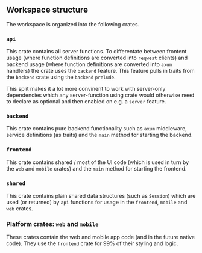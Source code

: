 
## Workspace structure

The workspace is organized into the following crates.

### `api`

This crate contains all server functions. To differentate between frontent usage (where function definitions are converted into `reqwest` clients) and backend usage (where function definitions are converted into `axum` handlers) the crate uses the `backend` feature. This feature pulls in traits from the `backend` crate using the `backend` `prelude`.

This split makes it a lot more convinent to work with server-only dependencies which any server-function using crate would otherwise need to declare as optional and then enabled on e.g. a `server` feature.

### `backend`

This crate contains pure backend functionality such as `axum` middleware, service definitions (as traits) and the `main` method for starting the backend.

### `frontend`

This crate contains shared / most of the UI code (which is used in turn by the `web` and `mobile` crates) and the `main` method for starting the frontend.

### `shared`

This crate contains plain shared data structures (such as `Session`) which are used (or returned) by `api` functions for usage in the `frontend`, `mobile` and `web` crates.

### Platform crates: `web` and `mobile`

These crates contain the web and mobile app code (and in the future native code). They use the `frontend` crate for 99% of their styling and logic.
